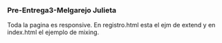 ### Pre-Entrega3-Melgarejo Julieta
Toda la pagina es responsive.
En registro.html esta el ejm de extend y en index.html el ejemplo de mixing.
